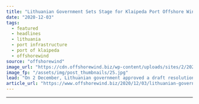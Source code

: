 ```yaml
---
title: "Lithuanian Government Sets Stage for Klaipeda Port Offshore Wind Upgrade"
date: "2020-12-03"
tags: 
  - featured
  - headlines
  - lithuania
  - port infrastructure
  - port of klaipeda
  - offshorewind
source: "offshorewind"
image_url: "https://cdn.offshorewind.biz/wp-content/uploads/sites/2/2020/12/03123002/Port-of-Klaipeda.jpg"
image_fp: "/assets/img/post_thumbnails/25.jpg"
lead: "On 2 December, Lithuanian government approved a draft resolution that would lead to the"
article_url: "https://www.offshorewind.biz/2020/12/03/lithuanian-government-sets-stage-for-klaipeda-port-offshore-wind-upgrade/"
---
```


---

